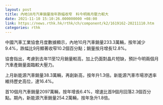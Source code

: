 ```yaml
---
layout: post
title: 內地10月汽車銷量按年跌幅收窄　料今明兩月壓力較大
date: 2021-11-10 15:10:26.000000000 +08:00
link: https://news.rthk.hk/rthk/ch/component/k2/1619162-20211110.htm
categories: rthk
---
```


中國汽車工業協會月度數據顯示，內地10月汽車銷量233.3萬輛，按年減少9.4%，跌幅比9月顯著收窄10.2個百分點；銷量按月增長12.8%。

協會指出，考慮到去年11至12月銷量較高，加上仍面對晶片短缺，預計今明兩個月汽車產銷量面臨較大壓力。

上月新能源汽車銷量38.3萬輛，再創新高，按年升1.3倍。新能源汽車市場滲透率維持歷史高位，達16.4%。

首10個月汽車銷量2097萬輛，按年增長6.4%，增速比首9個月回落2.3個百分點。期內，新能源汽車銷量254.2萬輛，按年急升1.8倍。
